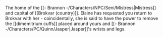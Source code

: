 The home of the [[- Brannon -/Characters/NPC/Seni/Mistress|Mistress]] and capital of [[Brokvar (country)]]. Elaine has requested you return to Brokvar with her - coincidentally, she is said to have the power to remove the [[dimemitrium cuffs]] placed around yours and [[- Brannon -/Characters/PC/Quinn/Jasper|Jasper]]'s wrists and legs. 
